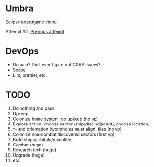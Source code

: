 # Umbra

Eclipse boardgame clone.

Attempt #2. [Previous attempt](https://github.com/nearwood/eclipsed).

# DevOps

- Domain? Did I ever figure out CORS issues?
- Scope
- Lint, prettier, etc.

# TODO

1. Do nothing and pass 
1. Upkeep 
1. Colonize home system, do upkeep (no vp) 
1. Explore action, choose sector (ship/disc adjacent), choose location, 
1. ^- and orientation (wormholes must align) tiles (no vp)
1. Colonize non-combat discovered sectors (first vp)
1. Build ships/orbitals/monoliths
1. Combat (huge)
1. Research tech (huge)
1. Upgrade (huge)
1. etc.